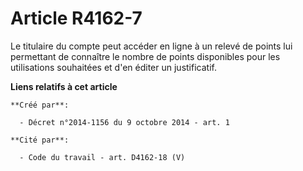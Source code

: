 # Article R4162-7

Le titulaire du compte peut accéder en ligne à un relevé de points lui permettant de connaître le nombre de points
disponibles pour les utilisations souhaitées et d'en éditer un justificatif.

**Liens relatifs à cet article**

	**Créé par**:

	  - Décret n°2014-1156 du 9 octobre 2014 - art. 1

	**Cité par**:

	  - Code du travail - art. D4162-18 (V)
